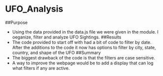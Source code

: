# UFO_Analysis
##Purpose
- Using the data provided in the data.js file we were given in the module. I oeganize, filter and analyze UFO Sightings.
##Results
- The code provided to start off with had a bit of code to filter by date. After the additions to the code it now has options to filter by city, state, country, and shape of the UFO
##Summary
- The biggest drawback of the code is that the filters are case sensitive.
- A way to improve the webpage would be to add a display that can log what filters if any are active. 
